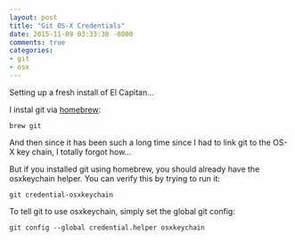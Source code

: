 ```yaml
---
layout: post
title: "Git OS-X Credentials"
date: 2015-11-09 03:33:38 -0800
comments: true
categories: 
- git
- osx
---
```

Setting up a fresh install of El Capitan...

I instal git via [homebrew](http://brew.sh):

`brew git`

And then since it has been such a long time since I had to link git to the OS-X key chain, I totally forgot how...

But if you installed git using homebrew, you should already have the osxkeychain helper. You can verify this by trying to run it:

`git credential-osxkeychain`

To tell git to use osxkeychain, simply set the global git config:

`git config --global credential.helper osxkeychain
`